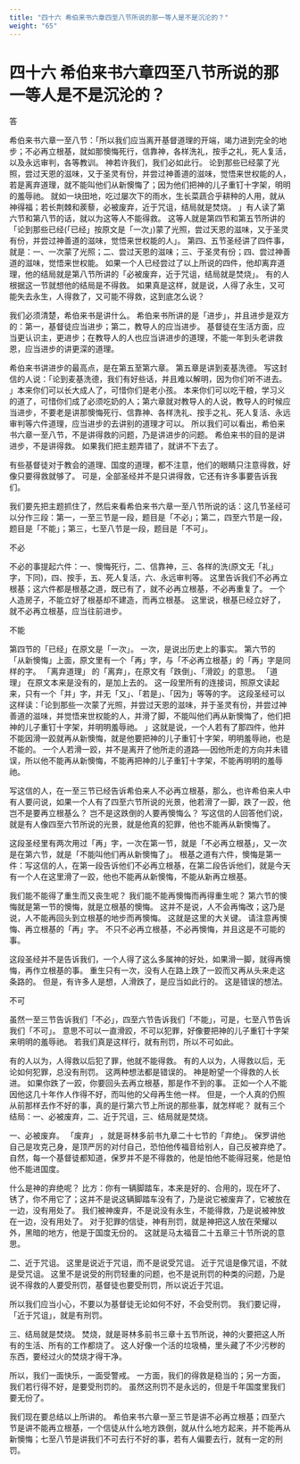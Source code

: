 ```yaml
---
title: "四十六 希伯来书六章四至八节所说的那一等人是不是沉沦的？"
weight: "65"
---
```


# 四十六 希伯来书六章四至八节所说的那一等人是不是沉沦的？


答

希伯来书六章一至八节：「所以我们应当离开基督道理的开端，竭力进到完全的地步；不必再立根基，就如那懊悔死行，信靠神，各样洗礼，按手之礼，死人复活，以及永远审判，各等教训。
神若许我们，我们必如此行。
论到那些已经蒙了光照，尝过天恩的滋味，又于圣灵有份，并尝过神善道的滋味，觉悟来世权能的人，若是离弃道理，就不能叫他们从新懊悔了；因为他们把神的儿子重钉十字架，明明的羞辱祂。
就如一块田地，吃过屡次下的雨水，生长菜蔬合乎耕种的人用，就从神得福；若长荆棘和蒺藜，必被废弃，近于咒诅，结局就是焚烧。
」有人读了第六节和第八节的话，就以为这等人不能得救。
这等人就是第四节和第五节所讲的「论到那些已经(「已经」按原文是「一次」)蒙了光照，尝过天恩的滋味，又于圣灵有份，并尝过神善道的滋味，觉悟来世权能的人」。
第四、五节圣经讲了四件事，就是：一、一次蒙了光照；二、尝过天恩的滋味；三、于圣灵有份；四、尝过神善道的滋味，觉悟来世权能。
如果一个人已经尝过了以上所说的四件，他却离弃道理，他的结局就是第八节所讲的「必被废弃，近于咒诅，结局就是焚烧」。
有的人根据这一节就想他的结局是不得救。
如果真是这样，就是说，人得了永生，又可能失去永生，人得救了，又可能不得救，这到底怎么说？

我们必须清楚，希伯来书是讲什么。
希伯来书所讲的是「进步」，并且进步是双方的：第一，基督徒应当进步；第二，教导人的应当进步。
基督徒在生活方面，应当更认识主，更进步；在教导人的人也应当讲进步的道理，不能一年到头老讲救恩，应当进步的讲更深的道理。

希伯来书讲进步的最高点，是在第五至第六章。
第五章是讲到麦基洗德。
写这封信的人说：「论到麦基洗德，我们有好些话，并且难以解明，因为你们听不进去。
」本来你们可以长大成人了，可惜你们是老小孩。
本来你们可以吃干粮，学习义的道了，可惜你们成了必须吃奶的人；第六章就对教导人的人说，教导人的时候应当进步，不要老是讲那懊悔死行、信靠神、各样洗礼、按手之礼、死人复活、永远审判等六件道理，应当进步的去讲别的道理才可以。
所以我们可以看出，希伯来书六章一至八节，不是讲得救的问题，乃是讲进步的问题。
希伯来书的目的是讲进步，不是讲得救。
如果我们把主题弄错了，就讲不下去了。

有些基督徒对于教会的道理、国度的道理，都不注意，他们的眼睛只注意得救，好像只要得救就够了。
可是，全部圣经并不是只讲得救，它还有许多事要告诉我们。

我们要先把主题抓住了，然后来看希伯来书六章一至八节所说的话：这几节圣经可以分作三段：第一，一至三节是一段，题目是「不必」；第二，四至六节是一段，题目是「不能」；第三，七至八节是一段，题目是「不可」。

不必

不必的事提起六件：一、懊悔死行，二、信靠神，三、各样的洗(原文无「礼」字，下同)，四、按手，五、死人复活，六、永远审判等。
这里告诉我们不必再立根基；这六件都是根基之道，既已有了，就不必再立根基，不必再重复了。
一个人造房子，不能立好了根基却不建造，而再立根基。
这里说，根基已经立好了，就不必再立根基，应当往前进步。

不能

第四节的「已经」在原文是「一次」。
一次，是说出历史上的事实。
第六节的「从新懊悔」上面，原文里有一个「再」字，与「不必再立根基」的「再」字是同样的字。
「离弃道理」
的「离弃」，在原文有「跌倒」、「滑跤」的意思。
「道理」
在原文本来是没有的，是加上去的。
这一段里所有的连接词，照原文读起来，只有一个「并」字，并无「又」、「若是」、「因为」等等的字。
这段圣经可以这样读：「论到那些一次蒙了光照，并尝过天恩的滋味，并于圣灵有份，并尝过神善道的滋味，并觉悟来世权能的人，并滑了脚，不能叫他们再从新懊悔了，他们把神的儿子重钉十字架，并明明羞辱祂。
」这就是说，一个人若有了那四件，他并不能因滑一跤就再从新懊悔，就是他要把神的儿子重钉十字架，明明羞辱祂，也是不能的。
一个人若滑一跤，并不是离开了他所走的道路──因他所走的方向并未错误，所以他不能再从新懊悔，不能再把神的儿子重钉十字架，不能再明明的羞辱祂。

写这信的人，在一至三节已经告诉希伯来人不必再立根基，那么，也许希伯来人中有人要问说，如果一个人有了四至六节所说的光景，他若滑了一脚，跌了一跤，他岂不是要再立根基么？
岂不是这跌倒的人要再懊悔么？
写这信的人回答他们说，就是有人像四至六节所说的光景，就是他真的犯罪，他也不能再从新懊悔了。

这段圣经里有两次用过「再」字，一次在第一节，就是「不必再立根基」，又一次是在第六节，就是「不能叫他们再从新懊悔了」。
根基之道有六件，懊悔是第一件：写这信的人，在第一段告诉他们不必再立根基，在第二段告诉他们，就是今天有一个人在这里滑了一跤，他也不能再从新懊悔，不能从新再立根基。

我们能不能得了重生而又丧生呢？
我们能不能再懊悔而再得重生呢？
第六节的懊悔就是第一节的懊悔，就是立根基的懊悔。
这并不是说，人不会再悔改；这乃是说，人不能再回头到立根基的地步而再懊悔。
这就是这里的大关键。
请注意再懊悔、再立根基的「再」字。
不只不必再立根基，不必再懊悔，并且这是不可能的事。

这段圣经并不是告诉我们，一个人得了这么多属神的好处，如果滑一脚，就得再懊悔，再作立根基的事。
重生只有一次，没有人在路上跌了一跤而又再从头来走这条路的。
但是，有许多人是想，人滑跌了，是应当如此行的。
这是错误的想法。

不可

虽然一至三节告诉我们「不必」，四至六节告诉我们「不能」，可是，七至八节告诉我们「不可」。
意思不可以一直滑跤，不可以犯罪，好像要把神的儿子重钉十字架来明明的羞辱祂。
若我们真是这样行，就有刑罚，所以不可如此。

有的人以为，人得救以后犯了罪，他就不能得救。
有的人以为，人得救以后，无论如何犯罪，总没有刑罚。
这两种想法都是错误的。
神是盼望一个得救的人长进。
如果你跌了一跤，你要回头去再立根基，那是作不到的事。
正如一个人不能因他这几十年作人作得不好，而叫他的父母再生他一样。
但是，一个人真的仍照从前那样去作不好的事，真的是行第六节上所说的那些事，就怎样呢？
就有三个结局：一、必被废弃，二、近于咒诅，三、结局就是焚烧。

一、必被废弃。
「废弃」
，就是哥林多前书九章二十七节的「弃绝」。
保罗讲他自己是攻克己身，是顶严厉的对付自己，恐怕他传福音给别人，自己反被弃绝了。
自然，每一个基督徒都知道，保罗并不是不得救的，他是怕他不能得冠冕，他是怕他不能进国度。

什么是神的弃绝呢？
比方：你有一辆脚踏车，本来是好的、合用的，现在坏了、锈了，你不用它了；这并不是说这辆脚踏车没有了，乃是说它被废弃了，它被放在一边，没有用处了。
我们被神废弃，不是说没有永生，不能得救，乃是说被神放在一边，没有用处了。
对于犯罪的信徒，神有刑罚，就是神把这人放在荣耀以外，黑暗的地方，他是于国度无份的。
这就是马太福音二十五章三十节所说的意思。

二、近于咒诅。
这里是说近于咒诅，而不是说受咒诅。
近于咒诅是像咒诅，不就是受咒诅。
这里不是说受的刑罚轻重的问题，也不是说刑罚的种类的问题，乃是说不得救的人要受刑罚，基督徒也要受刑罚，所以说近于咒诅。

所以我们应当小心，不要以为基督徒无论如何不好，不会受刑罚。
我们要记得，「近于咒诅」，就是有刑罚。

三、结局就是焚烧。
焚烧，就是哥林多前书三章十五节所说，神的火要把这人所有的生活、所有的工作都烧了。
这人好像一个活的垃圾桶，里头藏了不少污秽的东西，要经过火的焚烧才得干净。

所以，我们一面快乐，一面受警戒。
一方面，我们的得救是稳当的；另一方面，我们若行得不好，是要受刑罚的。
虽然这刑罚不是永远的，但是千年国度里我们要无份了。

我们现在要总结以上所讲的。
希伯来书六章一至三节是讲不必再立根基；四至六节是讲不能再立根基，一个信徒从什么地方跌倒，就从什么地方起来，并不能再从新懊悔；七至八节是讲我们不可去行不好的事，若有人偏要去行，就有一定的刑罚。
